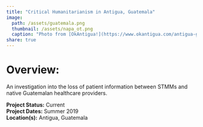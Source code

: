 ```yaml
---
title: "Critical Humanitarianism in Antigua, Guatemala"
image:
  path: /assets/guatemala.png
  thumbnail: /assets/napa_ot.png
  caption: "Photo from [OkAntigua!](https://www.okantigua.com/antigua-guatemala-map/)"
share: true
---
```


# __Overview:__
An investigation into the loss of patient information between STMMs and native Guatemalan healthcare providers.

__Project Status:__ Current <br>
__Project Dates:__ Summer 2019 <br>
__Location(s):__ Antigua, Guatemala


<!-- I will be working with the NAPA-OT

With only 3 surgical specialists per 100,000 population, the current Guatemalan healthcare system struggles to provide essential surgical care in a reliable and equitable manner. The concentration of surgical specialists in the urban private sector, coupled with shortages of physical and human resources in the public sector, places low-income, rural-dwelling Guatemalans in need of surgery in an especially precarious situation. In response, some foreign surgical specialists—primarily from high-income countries—engage in short-term medical missions (STMMs), performing surgeries during in-country stays of about 1 to 2 weeks. These volunteers are often supported by local providers who carry out pre- and post-operative evaluations and lead, co-lead, or assist with the surgery itself.

The quality, efficiency, and continuity of STMM care depends, in large part, on the interactions between local and visiting providers. Although several studies have focused on visiting providers, no study to date has collected the perspectives and experiences of local providers who receive and work alongside these visiting teams. In this project, we will interview local providers about what they see as the benefits and drawbacks of this care delivery model as well as areas for improvement. We will also conduct observations of STMMs to further examine the setting and context. Understanding whether and how this care delivery model supports local health workforce is critical given global health’s current emphasis on health system strengthening.

The 2019 project will build on the initial work on this topic of NAPA-OT Field School Students in 2011, An Investigation of the Surgical Referral Process Utilized by Non-Governmental Organizations in Guatemala, in 2013, Patient Experiences of Medical Missions, and 2014, Sustainable Technology for Surgical Referrals: Pilot Implementation of an Electronic Medical Referral System for Short-term Surgical Missions. -->
